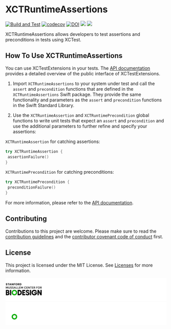 <!--

This source file is part of the CardinalKit open-source project.

SPDX-FileCopyrightText: 2022 Stanford University and the project authors (see CONTRIBUTORS.md)

SPDX-License-Identifier: MIT
  
-->

# XCTRuntimeAssertions

[![Build and Test](https://github.com/StanfordBDHG/XCTRuntimeAssertions/actions/workflows/build-and-test.yml/badge.svg)](https://github.com/StanfordBDHG/XCTRuntimeAssertions/actions/workflows/build-and-test.yml)
[![codecov](https://codecov.io/gh/StanfordBDHG/XCTRuntimeAssertions/branch/main/graph/badge.svg?token=PcUyqu5BOx)](https://codecov.io/gh/StanfordBDHG/XCTRuntimeAssertions)
[![DOI](https://zenodo.org/badge/DOI/10.5281/zenodo.7800545.svg)](https://doi.org/10.5281/zenodo.7800545)
[![](https://img.shields.io/endpoint?url=https%3A%2F%2Fswiftpackageindex.com%2Fapi%2Fpackages%2FStanfordBDHG%2FXCTRuntimeAssertions%2Fbadge%3Ftype%3Dswift-versions)](https://swiftpackageindex.com/StanfordBDHG/XCTRuntimeAssertions)
[![](https://img.shields.io/endpoint?url=https%3A%2F%2Fswiftpackageindex.com%2Fapi%2Fpackages%2FStanfordBDHG%2FXCTRuntimeAssertions%2Fbadge%3Ftype%3Dplatforms)](https://swiftpackageindex.com/StanfordBDHG/XCTRuntimeAssertions)

XCTRuntimeAssertions allows developers to test assertions and preconditions in tests using XCTest.


## How To Use XCTRuntimeAssertions

You can use XCTestExtensions in your tests. The [API documentation](https://swiftpackageindex.com/StanfordBDHG/XCTRuntimeAssertions/documentation) provides a detailed overview of the public interface of XCTestExtensions.

1. Import `XCTRuntimeAssertions` to your system under test and call the `assert` and `precondition` functions that are defined in the `XCTRuntimeAssertions` Swift package. They provide the same functionality and parameters as the `assert` and `precondition` functions in the Swift Standard Library.

2. Use the `XCTRuntimeAssertion` and `XCTRuntimePrecondition` global functions to write unit tests that expect an `assert` and `precondition` and use the additional parameters to further refine and specify your assertions:

`XCTRuntimeAssertion` for catching assertions:
```swift
try XCTRuntimeAssertion {
 assertionFailure()
}
```

`XCTRuntimePrecondition` for catching preconditions:
```swift
try XCTRuntimePrecondition {
 preconditionFailure()
}
```

For more information, please refer to the [API documentation](https://swiftpackageindex.com/StanfordBDHG/XCTRuntimeAssertions/documentation).


## Contributing

Contributions to this project are welcome. Please make sure to read the [contribution guidelines](https://github.com/StanfordBDHG/.github/blob/main/CONTRIBUTING.md) and the [contributor covenant code of conduct](https://github.com/StanfordBDHG/.github/blob/main/CODE_OF_CONDUCT.md) first.


## License

This project is licensed under the MIT License. See [Licenses](https://github.com/StanfordBDHG/XCTRuntimeAssertions/tree/main/LICENSES) for more information.

![Stanford Byers Center for Biodesign Logo](https://raw.githubusercontent.com/StanfordBDHG/.github/main/assets/biodesign-footer-light.png#gh-light-mode-only)
![Stanford Byers Center for Biodesign Logo](https://raw.githubusercontent.com/StanfordBDHG/.github/main/assets/biodesign-footer-dark.png#gh-dark-mode-only)
